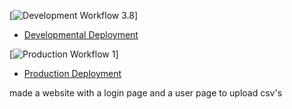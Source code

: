[![Development Workflow 3.8](https://github.com/shail21p/final_flask/actions/workflows/dev.yml/badge.svg)]
* [Developmental Deployment](https://flask-app-shailpatel815-dev.herokuapp.com/)

[![Production Workflow 1](https://github.com/shail21p/final_flask/actions/workflows/prod.yml/badge.svg)]
* [Production Deployment](https://flask-app-shailpatel815-prod.herokuapp.com/)


made a website with a login page and a user page to upload csv's 
